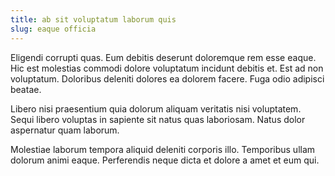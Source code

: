 ```yaml
---
title: ab sit voluptatum laborum quis
slug: eaque officia
---
```


Eligendi corrupti quas. Eum debitis deserunt doloremque rem esse eaque. Hic est molestias commodi dolore voluptatum incidunt debitis et. Est ad non voluptatum. Doloribus deleniti dolores ea dolorem facere. Fuga odio adipisci beatae.

Libero nisi praesentium quia dolorum aliquam veritatis nisi voluptatem. Sequi libero voluptas in sapiente sit natus quas laboriosam. Natus dolor aspernatur quam laborum.

Molestiae laborum tempora aliquid deleniti corporis illo. Temporibus ullam dolorum animi eaque. Perferendis neque dicta et dolore a amet et eum qui.
